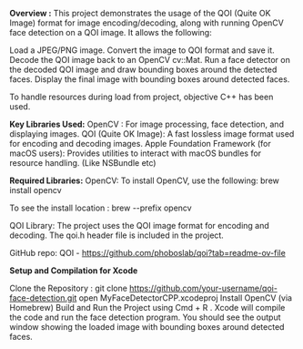 **Overview :**
This project demonstrates the usage of the QOI (Quite OK Image) format for image encoding/decoding, along with running OpenCV face detection on a QOI image. It allows the following:

Load a JPEG/PNG image. 
Convert the image to QOI format and save it. 
Decode the QOI image back to an OpenCV cv::Mat. 
Run a face detector on the decoded QOI image and draw bounding boxes around the detected faces.
Display the final image with bounding boxes around detected faces.

To handle resources during load from project, objective C++ has been used.

**Key Libraries Used:**
OpenCV : For image processing, face detection, and displaying images.
QOI (Quite OK Image): A fast lossless image format used for encoding and decoding images. Apple Foundation Framework (for macOS users): Provides utilities to interact with macOS bundles for resource handling. (Like NSBundle etc)

**Required Libraries:** OpenCV: To install OpenCV, use the following: brew install opencv

To see the install location : brew --prefix opencv

QOI Library: The project uses the QOI image format for encoding and decoding. The qoi.h header file is included in the project.

GitHub repo: QOI - https://github.com/phoboslab/qoi?tab=readme-ov-file

**Setup and Compilation for Xcode**

Clone the Repository : git clone https://github.com/your-username/qoi-face-detection.git
open MyFaceDetectorCPP.xcodeproj
Install OpenCV (via Homebrew)
Build and Run the Project using Cmd + R . Xcode will compile the code and run the face detection program. You should see the output window showing the loaded image with bounding boxes around detected faces.
